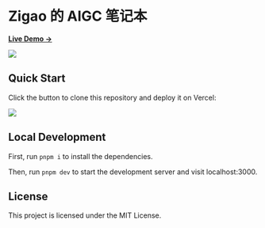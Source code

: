 # Zigao 的 AIGC 笔记本

[**Live Demo →**](https://aigc.zigao.wang)

[![](https://assets.zigao.wang/img/57431721572311_.pic_hd.jpg)](https://aigc.zigao.wang)

## Quick Start

Click the button to clone this repository and deploy it on Vercel:

[![](https://vercel.com/button)](https://vercel.com/new/clone?s=https%3A%2F%2Fgithub.com%2Fshuding%2Fnextra-docs-template&showOptionalTeamCreation=false)

## Local Development

First, run `pnpm i` to install the dependencies.

Then, run `pnpm dev` to start the development server and visit localhost:3000.

## License

This project is licensed under the MIT License.
